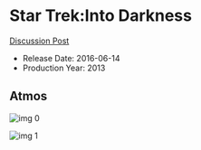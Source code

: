 # Star Trek:Into Darkness

[Discussion Post](https://www.avsforum.com/threads/bass-eq-for-filtered-movies.2995212/post-56865444)

* Release Date: 2016-06-14
* Production Year: 2013

## Atmos

![img 0](https://i.imgur.com/QWqIe64.jpg)

![img 1](https://i.imgur.com/Mf6Sd4e.png)

